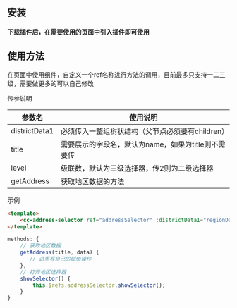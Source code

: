 
## 安装

#### 下载插件后，在需要使用的页面中引入插件即可使用

## 使用方法
在页面中使用组件，自定义一个ref名称进行方法的调用，目前最多只支持一二三级，需要做更多的可以自己修改

传参说明

| 参数名           | 使用说明                           |
|---------------|--------------------------------|
| districtData1 | 必须传入一整组树状结构（父节点必须要有children）   |
| title         | 需要展示的字段名，默认为name，如果为title则不需要传 |
| level         | 级联数，默认为三级选择器，传2则为二级选择器         |
| getAddress    | 获取地区数据的方法                      |

示例
```html
<template>
    <cc-address-selector ref="addressSelector" :districtData1="regionData" :level="2"  :title="name"  @getAddress="getAddress"></cc-address-selector>
</template>
```
```js
methods: {
    // 获取地区数据
    getAddress(title, data) {
       // 这里写自己的赋值操作
    },
    // 打开地区选择器
    showSelector() {
        this.$refs.addressSelector.showSelector();
    }
}
```
